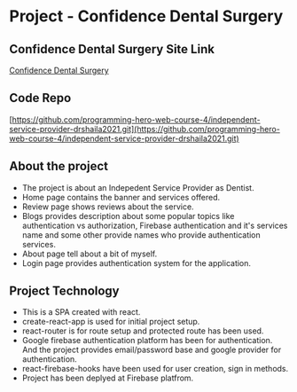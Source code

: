# Project - Confidence Dental Surgery

## Confidence Dental Surgery Site Link

[Confidence Dental Surgery](..)

## Code Repo

[https://github.com/programming-hero-web-course-4/independent-service-provider-drshaila2021.git](https://github.com/programming-hero-web-course-4/independent-service-provider-drshaila2021.git)

## About the project

- The project is about an Indepedent Service Provider as Dentist.
- Home page contains the banner and services offered.
- Review page shows reviews about the service.
- Blogs provides description about some popular topics like authentication vs authorization, Firebase authentication and it's services name and some other provide names who provide authentication services.
- About page tell about a bit of myself.
- Login page provides authentication system for the application.

## Project Technology

- This is a SPA created with react.
- create-react-app is used for initial project setup.
- react-router is for route setup and protected route has been used.
- Google firebase authentication platform has been for authentication. And the project provides email/password base and google provider for authentication.
- react-firebase-hooks have been used for user creation, sign in methods.
- Project has been deplyed at Firebase platfrom.

